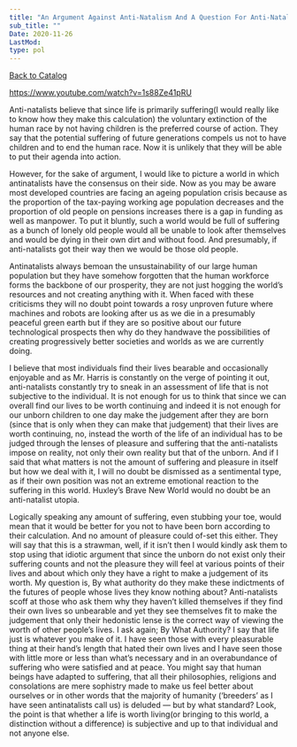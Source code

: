 ```yaml
---
title: "An Argument Against Anti-Natalism And A Question For Anti-Natalists"
sub_title: ""
Date: 2020-11-26
LastMod:
type: pol
---
```


[Back to Catalog](https://otaking.xyz/index.html)

https://www.youtube.com/watch?v=1s88Ze41pRU

Anti-natalists believe that since life is primarily suffering(I would really like to know how they make this calculation) the voluntary extinction of the human race by not having children is the preferred course of action. They say that the potential suffering of future generations compels us not to have children and to end the human race. Now it is unlikely that they will be able to put their agenda into action.

However, for the sake of argument, I would like to picture a world in which antinatalists have the consensus on their side. Now as you may be aware most developed countries are facing an ageing population crisis because as the proportion of the tax-paying working age population decreases and the proportion of old people on pensions increases there is a gap in funding as well as manpower. To put it bluntly, such a world would be full of suffering as a bunch of lonely old people would all be unable to look after themselves and would be dying in their own dirt and without food. And presumably, if anti-natalists got their way then we would be those old people.

Antinatalists always bemoan the unsustainability of our large human population but they have somehow forgotten that the human workforce forms the backbone of our prosperity, they are not just hogging the world’s resources and not creating anything with it. When faced with these criticisms they will no doubt point towards a rosy unproven future where machines and robots are looking after us as we die in a presumably peaceful green earth but if they are so positive about our future technological prospects then why do they handwave the possibilities of creating progressively better societies and worlds as we are currently doing.

I believe that most individuals find their lives bearable and occasionally enjoyable and as Mr. Harris is constantly on the verge of pointing it out, anti-natalists constantly try to sneak in an assessment of life that is not subjective to the individual. It is not enough for us to think that since we can overall find our lives to be worth continuing and indeed it is not enough for our unborn children to one day make the judgement after they are born (since that is only when they can make that judgement) that their lives are worth continuing, no, instead the worth of the life of an individual has to be judged through the lenses of pleasure and suffering that the anti-natalists impose on reality, not only their own reality but that of the unborn. And if I said that what matters is not the amount of suffering and pleasure in itself but how we deal with it, I will no doubt be dismissed as a sentimental type, as if their own position was not an extreme emotional reaction to the suffering in this world. Huxley’s Brave New World would no doubt be an anti-natalist utopia.

Logically speaking any amount of suffering, even stubbing your toe, would mean that it would be better for you not to have been born according to their calculation. And no amount of pleasure could of-set this either. They will say that this is a strawman, well, if it isn’t then I would kindly ask them to stop using that idiotic argument that since the unborn do not exist only their suffering counts and not the pleasure they will feel at various points of their lives and about which only they have a right to make a judgement of its worth. My question is, By what authority do they make these indictments of the futures of people whose lives they know nothing about? Anti-natalists scoff at those who ask them why they haven’t killed themselves if they find their own lives so unbearable and yet they see themselves fit to make the judgement that only their hedonistic lense is the correct way of viewing the worth of other people’s lives. I ask again; By What Authority? I say that life just is whatever you make of it. I have seen those with every pleasurable thing at their hand’s length that hated their own lives and I have seen those with little more or less than what’s necessary and in an overabundance of suffering who were satisfied and at peace. You might say that human beings have adapted to suffering, that all their philosophies, religions and consolations are mere sophistry made to make us feel better about ourselves or in other words that the majority of humanity (‘breeders’ as I have seen antinatalists call us) is deluded — but by what standard? Look, the point is that whether a life is worth living(or bringing to this world, a distinction without a difference) is subjective and up to that individual and not anyone else.
